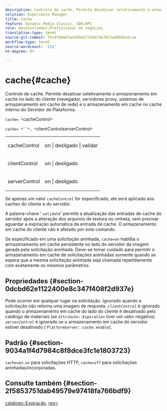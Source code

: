 ```yaml
---
description: Controle de cache. Permite desativar seletivamente o armazenamento em cache no lado do cliente (navegador, servidores proxy, sistemas de armazenamento em cache de rede) e o armazenamento em cache no cache interno do Servidor de Plataforma.
solution: Experience Manager
title: cache
feature: Dynamic Media Classic, SDK/API
role: Desenvolvedor,Profissional de negócios
translation-type: tm+mt
source-git-commit: f6c97606d7a4209427316d7367013ad9585a5cae
workflow-type: tm+mt
source-wordcount: '211'
ht-degree: 0%

---
```



# cache{#cache}

Controle de cache. Permite desativar seletivamente o armazenamento em cache no lado do cliente (navegador, servidores proxy, sistemas de armazenamento em cache de rede) e o armazenamento em cache no cache interno do Servidor de Plataforma.

`cache= *`cacheControl`*`

`cache= *``*, *`clientControlserverControl`*`

<table id="simpletable_CBB5DFBD48B444A4AA806B11299BC43E"> 
 <tr class="strow"> 
  <td class="stentry"> <p><span class="varname"> cacheControl</span> </p> </td> 
  <td class="stentry"> <p>on | desligado | validar </p></td> 
 </tr> 
 <tr class="strow"> 
  <td class="stentry"> <p><span class="varname"> clientControl  </span> </p> </td> 
  <td class="stentry"> <p>on | desligado </p></td> 
 </tr> 
 <tr class="strow"> 
  <td class="stentry"> <p><span class="varname"> serverControl  </span> </p></td> 
  <td class="stentry"> <p>on | desligado </p></td> 
 </tr> 
</table>

Se apenas um valor *`cacheControl`* for especificado, ele será aplicado aos caches do cliente e do servidor.

A palavra-chave &#39; `validate`&#39; permite a atualização das entradas de cache do servidor após a alteração dos arquivos de textura ou vinheta, sem precisar aguardar a expiração automática da entrada de cache. O armazenamento em cache do cliente não é afetado por este comando.

Se especificado em uma solicitação aninhada, `cache=on` habilita o armazenamento em cache persistente no lado do servidor da imagem gerada pela solicitação aninhada. Deve-se tomar cuidado para permitir o armazenamento em cache de solicitações aninhadas somente quando se espera que a mesma solicitação aninhada seja chamada repetidamente com exatamente os mesmos parâmetros.

## Propriedades {#section-0dcbd62e1122400e8c347f408f2d937e}

Pode ocorrer em qualquer lugar na solicitação. Ignorado quando a solicitação não retorna uma imagem de resposta. *`clientControl`* é ignorado quando o armazenamento em cache do lado do cliente é desativado pelo catálogo de materiais (se  `attribute::Expiration` tiver um valor negativo). *`serverControl`* é ignorado se o armazenamento em cache do servidor estiver desativado (  `PlatformServer::cache.enable`).

## Padrão {#section-9034a1f4d7984c8f8dce3fc1e1803723}

`cache=on,on` para solicitações HTTP,  `cache=off` para solicitações aninhadas/incorporadas.

## Consulte também {#section-2f5853751dab49579e97418fa766bdf9}

[catálogo::Expiração](../../../../../ir-api/material-cat/image-rendering-api-ref/c-ir-material-catalog/c-ir-material-data-reference/r-ir-expiration-dataref.md#reference-5e93943abff54c93bf85aae3b911a3ce),  [req=](../../../../../ir-api/http-protocol/image-rendering-api-ref/c-ir-http-protocol-ref/c-ir-http-protocol-command-reference/r-ir-req.md#reference-792b1a663fb64261bd2de2a209b847fb)
